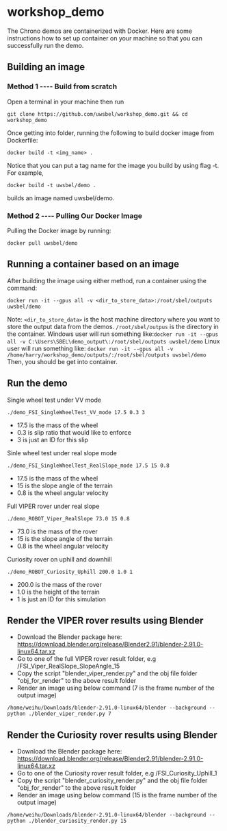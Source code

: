 # workshop_demo
The Chrono demos are containerized with Docker. Here are some instructions how to set up container on your machine so that you can successfully run the demo.

## Building an image
### Method 1 ---- Build from scratch 
Open a terminal in your machine then run 

```git clone https://github.com/uwsbel/workshop_demo.git && cd workshop_demo```

Once getting into folder, running the following to build docker image from Dockerfile:

``` docker build -t <img_name> . ```

Notice that you can put a tag name for the image you build by using flag -t. For example,

``` docker build -t uwsbel/demo . ```

builds an image named uwsbel/demo.


### Method 2 ---- Pulling Our Docker Image

Pulling the Docker image by running:

```docker pull uwsbel/demo```

## Running a container based on an image

After building the image using either method, run a container using the command:

```docker run -it --gpus all -v <dir_to_store_data>:/root/sbel/outputs uwsbel/demo ```

Note: ```<dir_to_store_data>``` is the host machine directory where you want to store the output data from the demos. ```/root/sbel/outpus``` is the directory in the container.
Windows user will run something like:```docker run -it --gpus all -v C:\Users\SBEL\demo_output\:/root/sbel/outputs uwsbel/demo```
Linux user will run something like: ```docker run -it --gpus all -v /home/harry/workshop_demo/outputs/:/root/sbel/outputs uwsbel/demo```  
Then, you should be get into container.


## Run the demo
Single wheel test under VV mode

```./demo_FSI_SingleWheelTest_VV_mode 17.5 0.3 3```

- 17.5 is the mass of the wheel
- 0.3 is slip ratio that would like to enforce
- 3 is just an ID for this slip

Sinle wheel test under real slope mode

```./demo_FSI_SingleWheelTest_RealSlope_mode 17.5 15 0.8```

- 17.5 is the mass of the wheel
- 15 is the slope angle of the terrain
- 0.8 is the wheel angular velocity

Full VIPER rover under real slope

```./demo_ROBOT_Viper_RealSlope 73.0 15 0.8```

- 73.0 is the mass of the rover
- 15 is the slope angle of the terrain
- 0.8 is the wheel angular velocity

Curiosity rover on uphill and downhill

```./demo_ROBOT_Curiosity_Uphill 200.0 1.0 1```

- 200.0 is the mass of the rover
- 1.0 is the height of the terrain
- 1 is just an ID for this simulation

## Render the VIPER rover results using Blender
- Download the Blender package here: https://download.blender.org/release/Blender2.91/blender-2.91.0-linux64.tar.xz
- Go to one of the full VIPER rover result folder, e.g /FSI_Viper_RealSlope_SlopeAngle_15
- Copy the script "blender_viper_render.py" and the obj file folder "obj_for_render" to the above result folder
- Render an image using below command (7 is the frame number of the output image)

```/home/weihu/Downloads/blender-2.91.0-linux64/blender --background --python ./blender_viper_render.py 7```

## Render the Curiosity rover results using Blender
- Download the Blender package here: https://download.blender.org/release/Blender2.91/blender-2.91.0-linux64.tar.xz
- Go to one of the Curiosity rover result folder, e.g /FSI_Curiosity_Uphill_1
- Copy the script "blender_curiosity_render.py" and the obj file folder "obj_for_render" to the above result folder
- Render an image using below command (15 is the frame number of the output image)

```/home/weihu/Downloads/blender-2.91.0-linux64/blender --background --python ./blender_curiosity_render.py 15```
